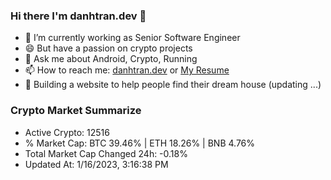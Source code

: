 ### Hi there I'm danhtran.dev 👋

- 🔭 I’m currently working as Senior Software Engineer
- 😄 But have a passion on crypto projects
- 💬 Ask me about Android, Crypto, Running 
- 📫 How to reach me: <a href="https://danhtran.dev" target="_blank">danhtran.dev</a> or <a href="Dan-Resume.pdf" target="_blank">My Resume</a>
- 🌱 Building a website to help people find their dream house (updating ...)

### Crypto Market Summarize
- Active Crypto: 12516
- % Market Cap: BTC 39.46% | ETH 18.26% | BNB 4.76%
- Total Market Cap Changed 24h: -0.18%
- Updated At: 1/16/2023, 3:16:38 PM
